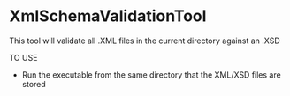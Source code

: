 # XmlSchemaValidationTool
This tool will validate all .XML files in the current directory against an .XSD

TO USE
- Run the executable from the same directory that the XML/XSD files are stored
